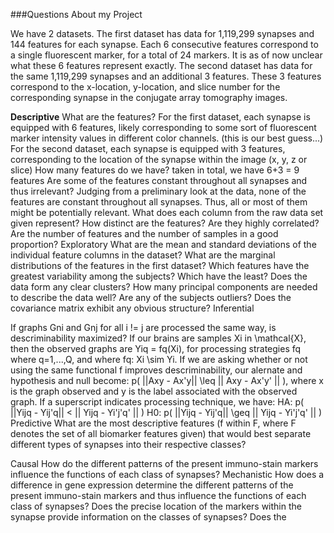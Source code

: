 
###Questions About my Project

We have 2 datasets. The first dataset has data for 1,119,299 synapses and 144 features for each synapse. Each 6 consecutive features correspond to a single fluorescent marker, for a total of 24 markers. It is as of now unclear what these 6 features represent exactly. The second dataset has data for the same 1,119,299 synapses and an additional 3 features. These 3 features correspond to the x-location, y-location, and slice number for the corresponding synapse in the conjugate array tomography images.


**Descriptive**
What are the features?
For the first dataset, each synapse is equipped with 6 features, likely corresponding to some sort of fluorescent marker intensity values in different color channels. (this is our best guess...)
For the second dataset, each synapse is equipped with 3 features, corresponding to the location of the synapse within the image (x, y, z or slice)
How many features do we have?
taken in total, we have 6+3 = 9 features
Are some of the features constant throughout all synapses and thus irrelevant?
Judging from a preliminary look at the data, none of the features are constant throughout all synapses. Thus, all or most of them might be potentially relevant. 
What does each column from the raw data set given represent?
How distinct are the features? Are they highly correlated?
Are the number of features and the number of samples in a good proportion?
Exploratory 
What are the mean and standard deviations of the individual feature columns in the dataset?
What are the marginal distributions of the features in the first dataset?
Which features have the greatest variability among the subjects? Which have the least?
Does the data form any clear clusters?
How many principal components are needed to describe the data well?
Are any of the subjects outliers?
Does the covariance matrix exhibit any obvious structure?
Inferential 

If graphs Gni and Gnj for all i != j are processed the same way, is descriminability maximized?
If our brains are samples Xi in \mathcal{X}, then the observed graphs are Yiq = fq(Xi), for processing strategies fq where q=1,...,Q, and where fq: Xi \sim Yi. If we are asking whether or not using the same functional f improves descriminability, our alernate and hypothesis and null become:
p( ||Axy - Ax'y|| \leq || Axy - Ax'y' || ), where x is the graph observed and y is the label associated with the observed graph. If a superscript indicates processing technique, we have:
HA: p( ||Yijq - Yij'q|| < || Yijq - Yi'j'q' || ) 
H0: p( ||Yijq - Yij'q|| \geq || Yijq - Yi'j'q' || )
Predictive 
What are the most descriptive features (f within F, where F denotes the set of all biomarker features given) that would best separate different types of synapses into their respective classes?  

Causal 
How do the different patterns of the present immuno-stain markers influence the functions of each class of synapses? 
Mechanistic 
How does a difference in gene expression determine the different patterns of the present immuno-stain markers and thus influence the functions of each class of synapses?
Does the precise location of the markers within the synapse provide information on the classes of synapses?
Does the 
